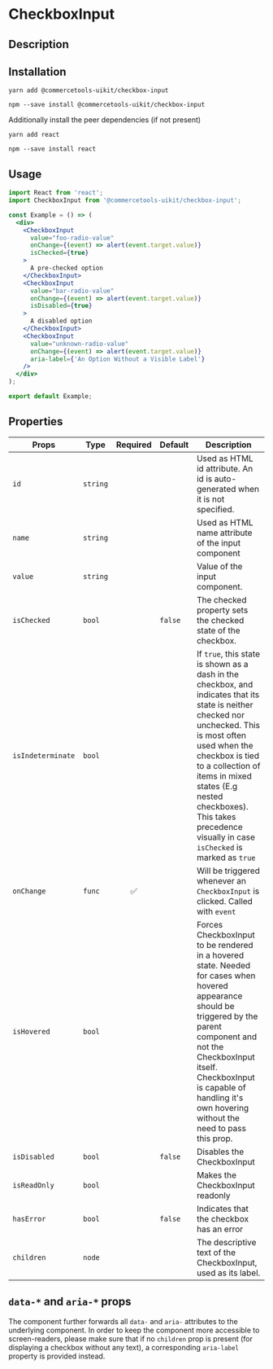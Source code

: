 <!-- THIS IS AN AUTOGENERATED FILE. DO NOT EDIT THIS FILE DIRECTLY. -->
<!-- This file is created by the `yarn generate-readme` script. -->

# CheckboxInput

## Description

## Installation

```
yarn add @commercetools-uikit/checkbox-input
```

```
npm --save install @commercetools-uikit/checkbox-input
```

Additionally install the peer dependencies (if not present)

```
yarn add react
```

```
npm --save install react
```

## Usage

```jsx
import React from 'react';
import CheckboxInput from '@commercetools-uikit/checkbox-input';

const Example = () => (
  <div>
    <CheckboxInput
      value="foo-radio-value"
      onChange={(event) => alert(event.target.value)}
      isChecked={true}
    >
      A pre-checked option
    </CheckboxInput>
    <CheckboxInput
      value="bar-radio-value"
      onChange={(event) => alert(event.target.value)}
      isDisabled={true}
    >
      A disabled option
    </CheckboxInput>
    <CheckboxInput
      value="unknown-radio-value"
      onChange={(event) => alert(event.target.value)}
      aria-label={'An Option Without a Visible Label'}
    />
  </div>
);

export default Example;
```

## Properties

| Props             | Type     | Required | Default | Description                                                                                                                                                                                                                                                                                                         |
| ----------------- | -------- | :------: | ------- | ------------------------------------------------------------------------------------------------------------------------------------------------------------------------------------------------------------------------------------------------------------------------------------------------------------------- |
| `id`              | `string` |          |         | Used as HTML id attribute. An id is auto-generated when it is not specified.                                                                                                                                                                                                                                        |
| `name`            | `string` |          |         | Used as HTML name attribute of the input component                                                                                                                                                                                                                                                                  |
| `value`           | `string` |          |         | Value of the input component.                                                                                                                                                                                                                                                                                       |
| `isChecked`       | `bool`   |          | `false` | The checked property sets the checked state of the checkbox.                                                                                                                                                                                                                                                        |
| `isIndeterminate` | `bool`   |          |         | If `true`, this state is shown as a dash in the checkbox, and indicates that its state is neither checked nor unchecked. This is most often used when the checkbox is tied to a collection of items in mixed states (E.g nested checkboxes). This takes precedence visually in case `isChecked` is marked as `true` |
| `onChange`        | `func`   |    ✅    |         | Will be triggered whenever an `CheckboxInput` is clicked. Called with `event`                                                                                                                                                                                                                                       |
| `isHovered`       | `bool`   |          |         | Forces CheckboxInput to be rendered in a hovered state. Needed for cases when hovered appearance should be triggered by the parent component and not the CheckboxInput itself. CheckboxInput is capable of handling it's own hovering without the need to pass this prop.                                           |
| `isDisabled`      | `bool`   |          | `false` | Disables the CheckboxInput                                                                                                                                                                                                                                                                                          |
| `isReadOnly`      | `bool`   |          |         | Makes the CheckboxInput readonly                                                                                                                                                                                                                                                                                    |
| `hasError`        | `bool`   |          | `false` | Indicates that the checkbox has an error                                                                                                                                                                                                                                                                            |
| `children`        | `node`   |          |         | The descriptive text of the CheckboxInput, used as its label.                                                                                                                                                                                                                                                       |

## `data-*` and `aria-*` props

The component further forwards all `data-` and `aria-` attributes to the underlying component.
In order to keep the component more accessible to screen-readers, please make sure that if no `children` prop is present (for displaying a checkbox without any text), a corresponding `aria-label` property is provided instead.
